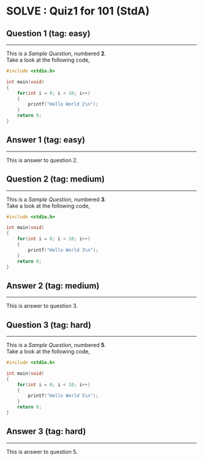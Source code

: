 # SOLVE : Quiz1 for 101 (StdA)

## Question 1 (tag: easy)
---

This is a *Sample Question*, numbered **2**.\
Take a look at the following code,

```C
#include <stdio.h>

int main(void)
{
    for(int i = 0; i < 10; i++)
    {
        printf("Hello World 2\n");
    }
    return 0;
}
```
## Answer 1 (tag: easy)
---

This is answer to question 2.


## Question 2 (tag: medium)
---

This is a *Sample Question*, numbered **3**.\
Take a look at the following code,

```C
#include <stdio.h>

int main(void)
{
    for(int i = 0; i < 10; i++)
    {
        printf("Hello World 3\n");
    }
    return 0;
}
```
## Answer 2 (tag: medium)
---

This is answer to question 3.


## Question 3 (tag: hard)
---

This is a *Sample Question*, numbered **5**.\
Take a look at the following code,

```C
#include <stdio.h>

int main(void)
{
    for(int i = 0; i < 10; i++)
    {
        printf("Hello World 5\n");
    }
    return 0;
}
```
## Answer 3 (tag: hard)
---

This is answer to question 5.

